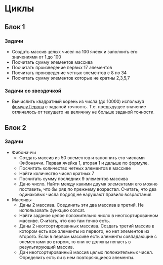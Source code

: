 # Циклы

## Блок 1
### Задачи
* Создать массив целых чисел на 100 ячеек и заполнить его значениями от 1 до 100
* Посчитать сумму элементов массива
* Посчитать произведение первых 17 элементов
* Посчитать произведение четных элементов с 8 по 34
* Посчитать сумму элементов которые не кратны 2,3,5,7

### Задачи со звездочкой
* Вычислить квадратный корень из числа (до 10000) используя [фомулу Герона](https://ru.wikipedia.org/wiki/%D0%98%D1%82%D0%B5%D1%80%D0%B0%D1%86%D0%B8%D0%BE%D0%BD%D0%BD%D0%B0%D1%8F_%D1%84%D0%BE%D1%80%D0%BC%D1%83%D0%BB%D0%B0_%D0%93%D0%B5%D1%80%D0%BE%D0%BD%D0%B0) с заданой точность. Т.е. предыдущее значение отличалось от текущего на величину не больше заданой точности.

## Блок 2

### Задачи
* Фибоначчи
  * Создать массив из 50 элементов и заполнить его числами Фибоначчи. Первая ячейка 1, вторая 1 и дальше по формуле.
  * Посчитать количество четных элементов в массиве
  * Найти количество чисел кратных 7
  * Посчитать сумму последних 9 элементов массива
  * Дано число. Найти между какими двумя элементами его можно поставить, что бы ряд по прежнему возрастал. Считать, что два одинаковых числа подряд не нарушают правило возрастания.
* Массивы
  * Даны 2 массива. Соединить эти два массива в третий. Не использовать функцию concat.
  * Найти заданое целое положительно число в неотсортированном массиве. Считать, что оно там точно есть.
  * Даны 2 неотсортированных массива. Создать третий массив в котором есть все элементы из первого, но нет элементов из второго. Если в первом массиве есть элементы совпадающие с элементами во втором, то они не должны попасть в результирующий массив.
  * Дан неотсортированный массив целых положительных чисел. Определить есть ли в нем повторяющиеся элементы.
